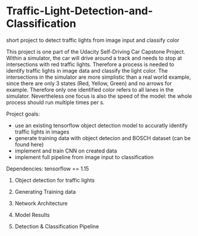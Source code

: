 # Traffic-Light-Detection-and-Classification
short project to detect traffic lights from image input and classify color

This project is one part of the Udacity Self-Driving Car Capstone Project. Within a simulator, the car will drive around a track and needs to stop at intersections with red traffic lights. Therefore a process is needed to identify traffic lights in image data and classify the light color. The intersections in the simulator are more simplistic than a real world example, since there are only 3 states (Red, Yellow, Green) and no arrows for example. Therefore only one identified color refers to all lanes in the simulator. Nevertheless one focus is also the speed of the model: the whole process should run multiple times per s. 

Project goals:
- use an existing tensorflow object detection model to accuratly identify traffic lights in images
- generate training data with object detecion and BOSCH dataset (can be found here)
- implement and train CNN on created data
- implement full pipeline from image input to classification

Dependencies:
tensorflow == 1.15

1. Object detection for traffic lights

2. Generating Training data

3. Network Architecture

4. Model Results

5. Detection & Classification Pipeline
